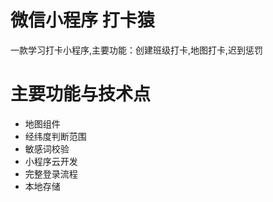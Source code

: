 # 微信小程序 打卡猿
 一款学习打卡小程序,主要功能：创建班级打卡,地图打卡,迟到惩罚

# 主要功能与技术点
* 地图组件
* 经纬度判断范围
* 敏感词校验
* 小程序云开发
* 完整登录流程
* 本地存储
